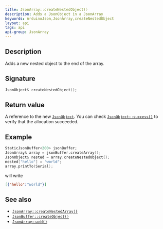 ```yaml
---
title: JsonArray::createNestedObject()
description: Adds a JsonObject in a JsonArray
keywords: ArduinoJson,JsonArray,createNestedObject
layout: api
tags: api
api-group: JsonArray
---
```


## Description

Adds a new nested object to the end of the array.

## Signature

```c++
JsonObject& createNestedObject();
```

## Return value

A reference to the new [`JsonObject`]({{site.baseurl}}/api/jsonobject/).
You can check [`JsonObject::success()`]({{site.baseurl}}/api/jsonobject/success/) to verify that the allocation succeeded.

## Example

```c++
StaticJsonBuffer<200> jsonBuffer;
JsonArray& array = jsonBuffer.createArray();
JsonObject& nested = array.createNestedObject();
nested["hello"] = "world";
array.printTo(Serial);
```

will write

```json
[{"hello":"world"}]
```

## See also

* [`JsonArray::createNestedArray()`]({{site.baseurl}}/api/jsonarray/createnestedarray/)
* [`JsonBuffer::createObject()`]({{site.baseurl}}/api/jsonbuffer/createobject/)
* [`JsonArray::add()`]({{site.baseurl}}/api/jsonarray/add/)